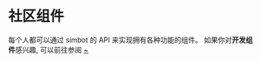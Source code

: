 # 社区组件

每个人都可以通过 simbot 的 API 来实现拥有各种功能的组件。
如果你对**开发组件**感兴趣, 可以前往参阅 
<a href="component-dev.md" /> ~